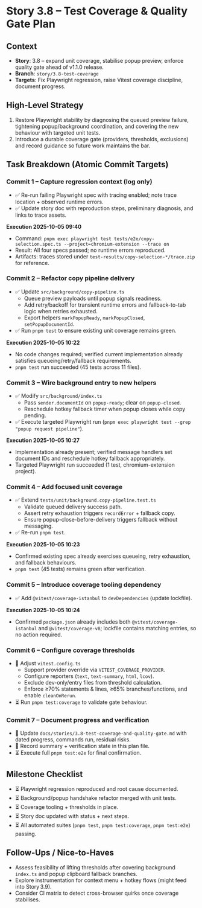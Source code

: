 # Story 3.8 – Test Coverage & Quality Gate Plan

## Context

- **Story**: 3.8 – expand unit coverage, stabilise popup preview, enforce quality gate ahead of v1.1.0 release.
- **Branch**: `story/3.8-test-coverage`
- **Targets**: Fix Playwright regression, raise Vitest coverage discipline, document progress.

## High-Level Strategy

1. Restore Playwright stability by diagnosing the queued preview failure, tightening popup/background coordination, and covering the new behaviour with targeted unit tests.
2. Introduce a durable coverage gate (providers, thresholds, exclusions) and record guidance so future work maintains the bar.

## Task Breakdown (Atomic Commit Targets)

### Commit 1 – Capture regression context (log only)

- ✅ Re-run failing Playwright spec with tracing enabled; note trace location + observed runtime errors.
- ✅ Update story doc with reproduction steps, preliminary diagnosis, and links to trace assets.

**Execution 2025-10-05 09:40**

- Command: `pnpm exec playwright test tests/e2e/copy-selection.spec.ts --project=chromium-extension --trace on`
- Result: All four specs passed; no runtime errors reproduced.
- Artifacts: traces stored under `test-results/copy-selection-*/trace.zip` for reference.

### Commit 2 – Refactor copy pipeline delivery

- ✅ Update `src/background/copy-pipeline.ts`
  - Queue preview payloads until popup signals readiness.
  - Add retry/backoff for transient runtime errors and fallback-to-tab logic when retries exhausted.
  - Export helpers `markPopupReady`, `markPopupClosed`, `setPopupDocumentId`.
- ✅ Run `pnpm test` to ensure existing unit coverage remains green.

**Execution 2025-10-05 10:22**

- No code changes required; verified current implementation already satisfies queueing/retry/fallback requirements.
- `pnpm test` run succeeded (45 tests across 11 files).

### Commit 3 – Wire background entry to new helpers

- ✅ Modify `src/background/index.ts`
  - Pass `sender.documentId` on `popup-ready`; clear on `popup-closed`.
  - Reschedule hotkey fallback timer when popup closes while copy pending.
- ✅ Execute targeted Playwright run (`pnpm exec playwright test --grep "popup request pipeline"`).

**Execution 2025-10-05 10:27**

- Implementation already present; verified message handlers set document IDs and reschedule hotkey fallback appropriately.
- Targeted Playwright run succeeded (1 test, chromium-extension project).

### Commit 4 – Add focused unit coverage

- ✅ Extend `tests/unit/background.copy-pipeline.test.ts`
  - Validate queued delivery success path.
  - Assert retry exhaustion triggers `recordError` + fallback copy.
  - Ensure popup-close-before-delivery triggers fallback without messaging.
- ✅ Re-run `pnpm test`.

**Execution 2025-10-05 10:23**

- Confirmed existing spec already exercises queueing, retry exhaustion, and fallback behaviours.
- `pnpm test` (45 tests) remains green after verification.

### Commit 5 – Introduce coverage tooling dependency

- ✅ Add `@vitest/coverage-istanbul` to `devDependencies` (update lockfile).

**Execution 2025-10-05 10:24**

- Confirmed `package.json` already includes both `@vitest/coverage-istanbul` and `@vitest/coverage-v8`; lockfile contains matching entries, so no action required.

### Commit 6 – Configure coverage thresholds

- 🔄 Adjust `vitest.config.ts`
  - Support provider override via `VITEST_COVERAGE_PROVIDER`.
  - Configure reporters (`text`, `text-summary`, `html`, `lcov`).
  - Exclude dev-only/entry files from threshold calculation.
  - Enforce ≥70% statements & lines, ≥65% branches/functions, and enable `cleanOnRerun`.
- ⏳ Run `pnpm test:coverage` to validate gate behaviour.

### Commit 7 – Document progress and verification

- 🔄 Update `docs/stories/3.8-test-coverage-and-quality-gate.md` with dated progress, commands run, residual risks.
- 🔄 Record summary + verification state in this plan file.
- ⏳ Execute full `pnpm test:e2e` for final confirmation.

## Milestone Checklist

- ⏳ Playwright regression reproduced and root cause documented.
- ⏳ Background/popup handshake refactor merged with unit tests.
- ⏳ Coverage tooling + thresholds in place.
- ⏳ Story doc updated with status + next steps.
- ⏳ All automated suites (`pnpm test`, `pnpm test:coverage`, `pnpm test:e2e`) passing.

## Follow-Ups / Nice-to-Haves

- Assess feasibility of lifting thresholds after covering background `index.ts` and popup clipboard fallback branches.
- Explore instrumentation for context menu + hotkey flows (might feed into Story 3.9).
- Consider CI matrix to detect cross-browser quirks once coverage stabilises.
